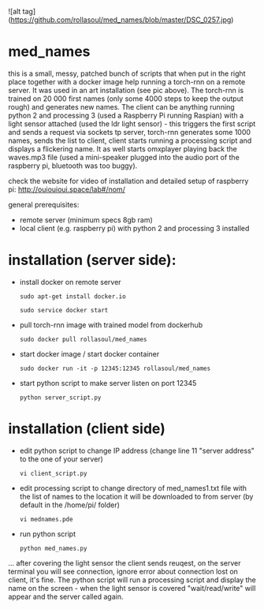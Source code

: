 

![alt tag] (https://github.com/rollasoul/med_names/blob/master/DSC_0257.jpg)


# med_names

this is a small, messy, patched bunch of scripts that when put in the right place together with a docker image help running a torch-rnn on a remote server. It was used in an art installation (see pic above). The torch-rnn is trained on 20 000 first names (only some 4000 steps to keep the output rough) and generates new names. The client can be anything running python 2 and processing 3 (used a Raspberry Pi running Raspian) with a light sensor attached (used the ldr light sensor) - this triggers the first script and sends a request via sockets tp server, torch-rnn generates some 1000 names, sends the list to client, client starts running a processing script and displays a flickering name. It as well starts omxplayer playing back the waves.mp3 file (used a mini-speaker plugged into the audio port of the raspberry pi, bluetooth was too buggy). 

check the website for video of installation and detailed setup of raspberry pi: http://ouiouioui.space/lab#/nom/

general prerequisites:

- remote server (minimum specs 8gb ram)
- local client (e.g. raspberry pi) with python 2 and processing 3 installed

# installation (server side):


- install docker on remote server
  ```
  sudo apt-get install docker.io
  
  sudo service docker start
  ```
  
- pull torch-rnn image with trained model from dockerhub
  ```
  sudo docker pull rollasoul/med_names
  ```

- start docker image / start docker container
  ```
  sudo docker run -it -p 12345:12345 rollasoul/med_names
  ```

- start python script to make server listen on port 12345
  ```
  python server_script.py
  ```
  
# installation (client side)

- edit python script to change IP address (change line 11 "server address" to the one of your server)
  
  ```
  vi client_script.py
  ```
- edit processing script to change directory of med_names1.txt file with the list of names to the location it will be           downloaded to from server (by default in the /home/pi/ folder)
  ```
  vi mednames.pde
  ```

- run python script
  ```
  python med_names.py
  ```
  
... after covering the light sensor the client sends reuqest, on the server terminal you will see connection, ignore error about connection lost on client, it's fine. 
The python script will run a processing script and display the name on the screen - when the light sensor is covered "wait/read/write" will appear and the server called again.
  
  
